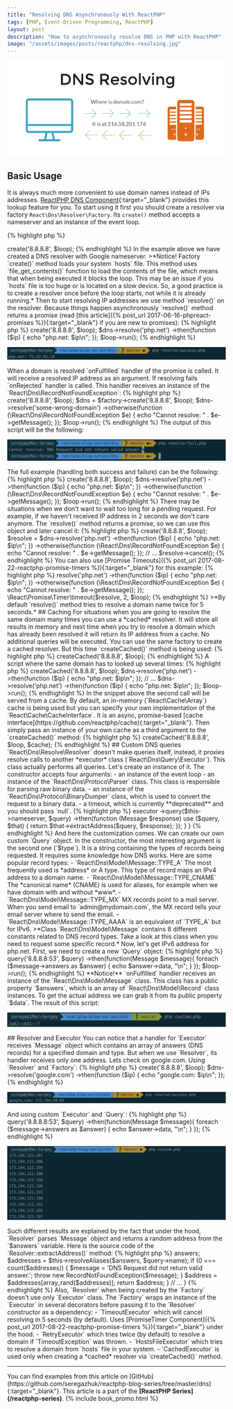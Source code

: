 ```yaml
---
title: "Resolving DNS Asynchronously With ReactPHP"
tags: [PHP, Event-Driven Programming, ReactPHP]
layout: post
description: "How to asynchronously resolve DNS in PHP with ReactPHP"
image: "/assets/images/posts/reactphp/dns-resolving.jpg"
---
```


<p class="text-center image">
    <img src="/assets/images/posts/reactphp/dns-resolving.jpg" alt="dns-resolving" class="">
</p>

## Basic Usage
It is always much more convenient to use domain names instead of IPs addresses. [ReactPHP DNS Component](http://reactphp.org/dns/){:target="_blank"} provides this lookup feature for you. To start using it first you should create a resolver via factory `React\Dns\Resolver\Factory`. Its `create()` method accepts a nameserver and an instance of the event loop.

{% highlight php %}
<?php

$loop = React\EventLoop\Factory::create();
$factory = new React\Dns\Resolver\Factory();

$dns = $factory->create('8.8.8.8', $loop);
{% endhighlight %}

In the example above we have created a DNS resolver with Google nameserver.

>*Notice! Factory `create()` method loads your system `hosts` file. This method uses `file_get_contents()` function to load the contents of the file, which means that when being executed it blocks the loop. This may be an issue if you `hosts` file is too huge or is located on a slow device. So, a good practice is to create a resolver once before the loop starts, not while it is already running.*

Then to start resolving IP addresses we use method `resolve()` on the resolver. Because things happen asynchronously `resolve()` method returns a promise (read [this article]({% post_url 2017-06-16-phpreact-promises %}){:target="_blank"} if you are new to promises): 

{% highlight php %}
<?php

$loop = React\EventLoop\Factory::create();
$factory = new React\Dns\Resolver\Factory();

$dns = $factory->create('8.8.8.8', $loop);
$dns->resolve('php.net')
    ->then(function ($ip) {
        echo "php.net: $ip\n";
    });

$loop->run();
{% endhighlight %}

<div class="row">
    <p class="col-sm-9 pull-left">
        <img src="/assets/images/posts/reactphp/dns-resolve-success.png" alt="dns-resolve-success" class="">
    </p>
</div>

When a domain is resolved `onFulfilled` handler of the promise is called. It will receive a resolved IP address as an argument. If resolving fails `onRejected` handler is called. This handler receives an instance of the `React\Dns\RecordNotFoundException`:

{% highlight php %}
<?php

$loop = React\EventLoop\Factory::create();
$factory = new React\Dns\Resolver\Factory();
$dns = $factory->create('8.8.8.8', $loop);

$dns = $factory->create('8.8.8.8', $loop);
$dns->resolve('some-wrong-domain')
    ->otherwise(function (\React\Dns\RecordNotFoundException $e) {
        echo "Cannot resolve: " . $e->getMessage();
    });
$loop->run();
{% endhighlight %}

The output of this script will be the following:

<div class="row">
    <p class="col-sm-9 pull-left">
        <img src="/assets/images/posts/reactphp/dns-resolve-fails.png" alt="dns-resolve-fails" class="">
    </p>
</div>

The full example (handling both success and failure) can be the following:

{% highlight php %}
<?php

$loop = React\EventLoop\Factory::create();
$factory = new React\Dns\Resolver\Factory();
$dns = $factory->create('8.8.8.8', $loop);

$dns->resolve('php.net')
    ->then(function ($ip) {
        echo "php.net: $ip\n";
    })
    ->otherwise(function (\React\Dns\RecordNotFoundException $e) {
        echo "Cannot resolve: " . $e->getMessage();
    });

$loop->run(); 
{% endhighlight %} 

There may be situations when we don't want to wait too long for a pending request. For example, if we haven't received IP address in 2 seconds we don't care anymore. The `resolve()` method returns a promise, so we can use this object and later cancel it:

{% highlight php %}
<?php

$loop = React\EventLoop\Factory::create();
$factory = new React\Dns\Resolver\Factory();
$dns = $factory->create('8.8.8.8', $loop);

$resolve = $dns->resolve('php.net')
    ->then(function ($ip) {
        echo "php.net: $ip\n";
    })
    ->otherwise(function (\React\Dns\RecordNotFoundException $e) {
        echo "Cannot resolve: " . $e->getMessage();
    });

// ...

$resolve->cancel();
{% endhighlight %}

You can also use [Promise Timeouts]({% post_url 2017-08-22-reactphp-promise-timers %}){:target="_blank"} for this example:

{% highlight php %}
<?php

$resolve = $dns->resolve('php.net')
    ->then(function ($ip) {
        echo "php.net: $ip\n";
    })
    ->otherwise(function (\React\Dns\RecordNotFoundException $e) {
        echo "Cannot resolve: " . $e->getMessage();
    });

\React\Promise\Timer\timeout($resolve, 2, $loop);
{% endhighlight %}

>*By default `resolve()` method tries to resolve a domain name twice for 5 seconds.*

## Caching
For situations when you are going to resolve the same domain many times you can use a *cached* resolver. It will store all results in memory and next time when you try to resolve a domain which has already been resolved it will return its IP address from a cache. No additional queries will be executed. 

You can use the same factory to create a cached resolver.  But this time `createCached()` method is being used:

{% highlight php %}
<?php

$loop = React\EventLoop\Factory::create();
$factory = new React\Dns\Resolver\Factory();
$dns = $factory->createCached('8.8.8.8', $loop);
{% endhighlight %}

A script where the same domain has to looked up several times:

{% highlight php %}
<?php

$loop = React\EventLoop\Factory::create();
$factory = new React\Dns\Resolver\Factory();
$dns = $factory->createCached('8.8.8.8', $loop);

$dns->resolve('php.net')
    ->then(function ($ip) {
        echo "php.net: $ip\n";
    });

// ...

$dns->resolve('php.net')
    ->then(function ($ip) {
        echo "php.net: $ip\n";
    });

$loop->run();
{% endhighlight %}

In the snippet above the second call will be served from a cache. By default, an in-memory (`React\Cache\Array`) cache is being used but you can specify your own implementation of the `React\Cache\CacheInterface`. It is an async, promise-based [cache interface](https://github.com/reactphp/cache){:target="_blank"}. Then simply pass an instance of your own cache as a third argument to the `createCached()` method:

{% highlight php %}
<?php

$cache = new MyCustomAsyncCache();
$loop = React\EventLoop\Factory::create();
$factory = new React\Dns\Resolver\Factory();
$dns = $factory->createCached('8.8.8.8', $loop, $cache);
{% endhighlight %}

## Custom DNS queries

`React\Dns\Resolve\Resolver` doesn't make queries itself, instead, it proxies resolve calls to another *executor* class (`React\Dns\Query\Executor`). This class actually performs all queries. Let's create an instance of it. The constructor accepts four arguments:

 - an instance of the event loop
 - an instance of the `React\Dns\Protoco\Parser` class. This class is responsible for parsing raw binary data.
 - an instance of the `React\Dns\Protocol\BinaryDumper` class, which is used to convert the request to a binary data.
 - a timeout, which is currently **deprecated** and you should pass `null`.

{% highlight php %}
<?php

use React\EventLoop\Factory;
use React\Dns\Query\Executor;
use React\Dns\Protocol\Parser;
use React\Dns\Protocol\BinaryDumper;

$loop = Factory::create();
$executor = new Executor($loop, new Parser(), new BinaryDumper(), null);
{% endhighlight %}

Class `Executor` implements `React\Dns\Query\ExecutorInterface` which has only one public method `query($nameserver, Query $query)`. This method accepts a nameserver string and `React\Dns\Query` object. Under the hood, when you call `resolve()` on a resolver object, it creates an instance of the `Query` object and passes it to the executor:

{% highlight php %}
<?php

namespace React\Dns\Resolver;

// ...

class Resolver

    public function resolve($domain)
    {
        $query = new Query($domain, Message::TYPE_A, Message::CLASS_IN, time());
        $that = $this;

        return $this->executor
            ->query($this->nameserver, $query)
            ->then(function (Message $response) use ($query, $that) {
                return $that->extractAddress($query, $response);
            });
    }
}   
{% endhighlight %}

And here the customization comes. We can create our own custom `Query` object. In the constructor, the most interesting argument is the second one (`$type`). It is a string containing the types of records being requested. It requires some knowledge how DNS works. Here are some popular record types:

- `React\Dns\Model\Message::TYPE_A` The most frequently used is *address* or A type. This type of record maps an IPv4 address to a domain name.
- `React\Dns\Model\Message::TYPE_CNAME` The *canonical name* (CNAME) is used for aliases, for example when we have domain with and without *www*.
- `React\Dns\Model\Message::TYPE_MX` MX records point to a mail server. When you send email to `admin@mydomain.com`, the MX record tells your email server where to send the email.
- `React\Dns\Model\Message::TYPE_AAAA` is an equivalent of `TYPE_A` but for IPv6.

>*Class `React\Dns\Model\Message` contains 8 different constants related to DNS record types. Take a look at this class when you need to request some specific record.*

Now, let's get IPv6 address for php.net. First, we need to create a new `Query` object:

{% highlight php %}
<?php

use React\Dns\Model\Message;
use React\Dns\Query\Query;
use React\Dns\Query\Executor;
use React\Dns\Protocol\Parser;
use React\Dns\Protocol\BinaryDumper;
use React\EventLoop\Factory;

$loop = Factory::create();
$executor = new Executor($loop, new Parser(), new BinaryDumper(), null);
$query = new Query('php.net', Message::TYPE_AAAA, Message::CLASS_IN, time());
{% endhighlight %}

Then pass this object to the executor `query()` method. This method returns a promise so we can add `onFulfilled` handler to receive the results:

{% highlight php %}
<?php

use React\Dns\Model\Message;
use React\Dns\Query\Query;
use React\Dns\Query\Executor;
use React\Dns\Protocol\Parser;
use React\Dns\Protocol\BinaryDumper;
use React\EventLoop\Factory;

$loop = Factory::create();
$executor = new Executor($loop, new Parser(), new BinaryDumper(), null);
$query = new Query('php.net', Message::TYPE_AAAA, Message::CLASS_IN, time());

$executor->query('8.8.8.8:53', $query)
    ->then(function(Message $message){
        foreach ($message->answers as $answer) {
            echo $answer->data, "\n";
        }
    });
$loop->run();
{% endhighlight %}

**Notice!** `onFulfilled` handler receives an instance of the `React\Dns\Model\Message` class. This class has a public property `$answers`, which is an array of `React\Dns\Model\Record` class instances. To get the actual address we can grab it from its public property `$data`. The result of this script:

<div class="row">
    <p class="col-sm-9 pull-left">
        <img src="/assets/images/posts/reactphp/dns-resolve-custom.png" alt="dns-resolve-custom" class="">
    </p>
</div>

## Resolver and Executor

You can notice that a handler for `Executor` receives `Message` object which contains an array of answers (DNS records) for a specified domain and type. But when we use `Resolver`, its handler receives only one address. Lets check on google.com.

Using `Resolver` and `Factory`:

{% highlight php %}
<?php

$dns = $factory->create('8.8.8.8', $loop);
$dns->resolve('google.com')
    ->then(function ($ip) {
        echo "google.com: $ip\n";
    });
{% endhighlight %}
<div class="row">
    <p class="col-sm-9 pull-left">
        <img src="/assets/images/posts/reactphp/dns-resolver-google.png" alt="dns-resolver-google" class="">
    </p>
</div>

And using custom `Executor` and `Query`:

{% highlight php %}
<?php

$executor = new Executor($loop, new Parser(), new BinaryDumper(), null);
$query = new Query('google.com', Message::TYPE_A, Message::CLASS_IN, time());

$executor->query('8.8.8.8:53', $query)
    ->then(function(Message $message){
        foreach ($message->answers as $answer) {
            echo $answer->data, "\n";
        }
    });
{% endhighlight %}
<div class="row">
    <p class="col-sm-9 pull-left">
        <img src="/assets/images/posts/reactphp/dns-custom-google.png" alt="dns-custom-google" class="">
    </p>
</div>

Such different results are explained by the fact that under the hood, `Resolver` parses `Message` object and returns a random address from the `$answers` variable. Here is the source code of the `Resolver::extractAddress()` method:

{% highlight php %}
<?php

namespace React\Dns\Resolver;

class Resolver
{
    // ...

    public function extractAddress(Query $query, Message $response)
    {
        $answers = $response->answers;

        $addresses = $this->resolveAliases($answers, $query->name);

        if (0 === count($addresses)) {
            $message = 'DNS Request did not return valid answer.';
            throw new RecordNotFoundException($message);
        }

        $address = $addresses[array_rand($addresses)];
        return $address;
    }
    // ... 
}
{% endhighlight %}

Also, `Resolver` when being created by the `Factory` doesn't use only `Executor` class. The `Factory` wraps an instance of the `Executor` in several decorators before passing it to the `Resolver` constructor as a dependency:

- `TimeoutExecutor` which will cancel resolving in 5 seconds (by default). Uses [PromiseTimer Component]({% post_url 2017-08-22-reactphp-promise-timers %}){:target="_blank"} under the hood.
- `RetryExecutor` which tries twice (by default) to resolve a domain if `TimeoutException` was thrown.
- `HostsFileExecutor` which tries to resolve a domain from `hosts` file in your system.
- `CachedExecutor` is used only when creating a *cached* resolver via `createCached()` method.

<hr>

You can find examples from this article on [GitHub](https://github.com/seregazhuk/reactphp-blog-series/tree/master/dns){:target="_blank"}.

This article is a part of the <strong>[ReactPHP Series](/reactphp-series)</strong>.

{% include book_promo.html %}
